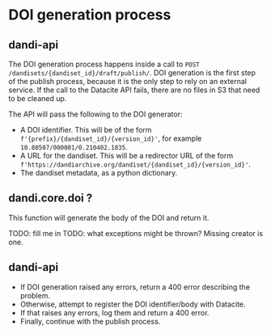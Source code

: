 # DOI generation process

## dandi-api

The DOI generation process happens inside a call to `POST /dandisets/{dandiset_id}/draft/publish/`.
DOI generation is the first step of the publish process, because it is the only step to rely on an external service.
If the call to the Datacite API fails, there are no files in S3 that need to be cleaned up.

The API will pass the following to the DOI generator:
* A DOI identifier. This will be of the form `f'{prefix}/{dandiset_id}/{version_id}'`, for example `10.80507/000001/0.210402.1835`.
* A URL for the dandiset. This will be a redirector URL of the form `f'https://dandiarchive.org/dandiset/{dandiset_id}/{version_id}'`.
* The dandiset metadata, as a python dictionary.

## dandi.core.doi ?

This function will generate the body of the DOI and return it.

TODO: fill me in
TODO: what exceptions might be thrown? Missing creator is one.

## dandi-api

* If DOI generation raised any errors, return a 400 error describing the problem.
* Otherwise, attempt to register the DOI identifier/body with Datacite.
* If that raises any errors, log them and return a 400 error.
* Finally, continue with the publish process.
